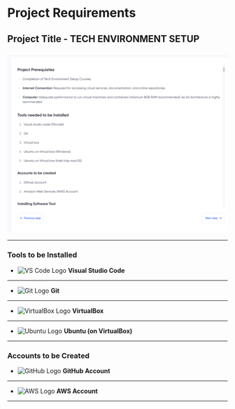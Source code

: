 # Project Requirements

## Project Title - **TECH ENVIRONMENT SETUP**

![Project Requirements](./assets/requirements.png)

---

### Tools to be Installed

- ![VS Code Logo](https://code.visualstudio.com/assets/images/code-stable.png) **Visual Studio Code**

---

- ![Git Logo](https://git-scm.com/images/logos/downloads/Git-Icon-1788C.png) **Git**

---

- ![VirtualBox Logo](https://www.virtualbox.org/graphics/vbox_logo2_gradient.png) **VirtualBox**

---

- ![Ubuntu Logo](https://assets.ubuntu.com/v1/29985a98-ubuntu-logo32.png) **Ubuntu (on VirtualBox)**

---

### Accounts to be Created

- ![GitHub Logo](https://github.githubassets.com/images/modules/logos_page/GitHub-Mark.png) **GitHub Account**

---

- ![AWS Logo](https://a0.awsstatic.com/libra-css/images/logos/aws_logo_smile_1200x630.png) **AWS Account**

---
